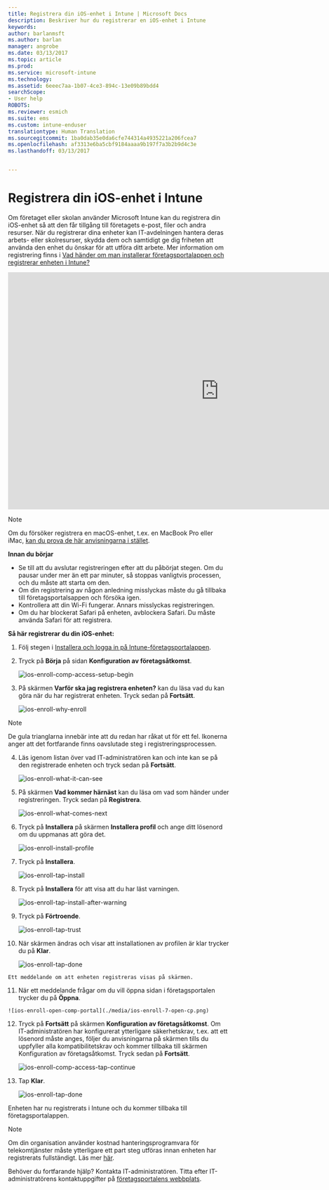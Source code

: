 ```yaml
---
title: Registrera din iOS-enhet i Intune | Microsoft Docs
description: Beskriver hur du registrerar en iOS-enhet i Intune
keywords: 
author: barlanmsft
ms.author: barlan
manager: angrobe
ms.date: 03/13/2017
ms.topic: article
ms.prod: 
ms.service: microsoft-intune
ms.technology: 
ms.assetid: 6eeec7aa-1b07-4ce3-894c-13e09b89bdd4
searchScope:
- User help
ROBOTS: 
ms.reviewer: esmich
ms.suite: ems
ms.custom: intune-enduser
translationtype: Human Translation
ms.sourcegitcommit: 1ba0dab35e0da6cfe744314a4935221a206fcea7
ms.openlocfilehash: af3313e6ba5cbf9184aaaa9b197f7a3b2b9d4c3e
ms.lasthandoff: 03/13/2017


---
```



# <a name="enroll-your-ios-device-in-intune"></a>Registrera din iOS-enhet i Intune

Om företaget eller skolan använder Microsoft Intune kan du registrera din iOS-enhet så att den får tillgång till företagets e-post, filer och andra resurser. När du registrerar dina enheter kan IT-avdelningen hantera deras arbets- eller skolresurser, skydda dem och samtidigt ge dig friheten att använda den enhet du önskar för att utföra ditt arbete. Mer information om registrering finns i [Vad händer om man installerar företagsportalappen och registrerar enheten i Intune?](what-happens-if-you-install-the-company-portal-app-and-enroll-your-device-in-intune-ios.md)

<iframe src="https://channel9.msdn.com/Series/IntuneEnrollment/iOS-Enrollment/player" width="960" height="540" allowFullScreen frameBorder="0"></iframe>

> [!NOTE]
> Om du försöker registrera en macOS-enhet, t.ex. en MacBook Pro eller iMac, [kan du prova de här anvisningarna i stället](enroll-your-device-in-intune-macos.md).

**Innan du börjar**

- Se till att du avslutar registreringen efter att du påbörjat stegen. Om du pausar under mer än ett par minuter, så stoppas vanligtvis processen, och du måste att starta om den.
- Om din registrering av någon anledning misslyckas måste du gå tillbaka till företagsportalsappen och försöka igen.
- Kontrollera att din Wi-Fi fungerar. Annars misslyckas registreringen.
- Om du har blockerat Safari på enheten, avblockera Safari. Du måste använda Safari för att registrera.


**Så här registrerar du din iOS-enhet:**

1.  Följ stegen i [Installera och logga in på Intune-företagsportalappen](install-and-sign-in-to-the-intune-company-portal-app-ios.md).

2. Tryck på **Börja** på sidan **Konfiguration av företagsåtkomst**.

    ![ios-enroll-comp-access-setup-begin](./media/ios-enroll-1a-comp-access-setup.png)

3. På skärmen **Varför ska jag registrera enheten?** kan du läsa vad du kan göra när du har registrerat enheten. Tryck sedan på **Fortsätt**.

    ![ios-enroll-why-enroll](./media/ios-enroll-1b-why-enroll.png)

> [!NOTE]
> De gula trianglarna innebär inte att du redan har råkat ut för ett fel. Ikonerna anger att det fortfarande finns oavslutade steg i registreringsprocessen.

4. Läs igenom listan över vad IT-administratören kan och inte kan se på den registrerade enheten och tryck sedan på **Fortsätt**.

    ![ios-enroll-what-it-can-see](./media/ios-enroll-1c-we-care-privacy.png)

5.  På skärmen **Vad kommer härnäst** kan du läsa om vad som händer under registreringen. Tryck sedan på **Registrera**.

     ![ios-enroll-what-comes-next](./media/ios-enroll-1d-what-comes-next.png)

6.  Tryck på **Installera** på skärmen **Installera profil** och ange ditt lösenord om du uppmanas att göra det.

    ![ios-enroll-install-profile](./media/ios-enroll-2-mgt-profile-install.png)

7.  Tryck på **Installera**.

    ![ios-enroll-tap-install](./media/ios-enroll-3-mgt-profile-install-2.png)    

8.  Tryck på **Installera** för att visa att du har läst varningen.

       ![ios-enroll-tap-install-after-warning](./media/ios-enroll-4-warning.png)

9.  Tryck på **Förtroende**.

       ![ios-enroll-tap-trust](./media/ios-enroll-5-trust.png)

10.  När skärmen ändras och visar att installationen av profilen är klar trycker du på **Klar**.

     ![ios-enroll-tap-done](./media/ios-enroll-6-done.png)

    Ett meddelande om att enheten registreras visas på skärmen.

11.  När ett meddelande frågar om du vill öppna sidan i företagsportalen trycker du på **Öppna**.

    ![ios-enroll-open-comp-portal](./media/ios-enroll-7-open-cp.png)

12. Tryck på **Fortsätt** på skärmen **Konfiguration av företagsåtkomst**. Om IT-administratören har konfigurerat ytterligare säkerhetskrav, t.ex. att ett lösenord måste anges, följer du anvisningarna på skärmen tills du uppfyller alla kompatibilitetskrav och kommer tillbaka till skärmen Konfiguration av företagsåtkomst. Tryck sedan på **Fortsätt**.

    ![ios-enroll-comp-access-tap-continue](./media/ios-enroll-8-comp-access-setup-compliance.png)

13. Tap **Klar**.

    ![ios-enroll-tap-done](./media/ios-enroll-9-comp-access-setup-complete.png)

Enheten har nu registrerats i Intune och du kommer tillbaka till företagsportalappen.

> [!Note]
> Om din organisation använder kostnad hanteringsprogramvara för telekomtjänster måste ytterligare ett part steg utföras innan enheten har registrerats fullständigt. Läs mer [här](enroll-your-device-with-telecom-expense-management-ios.md).

Behöver du fortfarande hjälp? Kontakta IT-administratören. Titta efter IT-administratörens kontaktuppgifter på [företagsportalens webbplats](http://portal.manage.microsoft.com).


